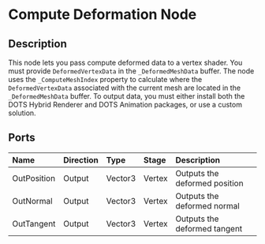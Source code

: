 # Compute Deformation Node

## Description

This node lets you pass compute deformed data to a vertex shader. You must provide `DeformedVertexData` in the `_DeformedMeshData` buffer. The node uses the `_ComputeMeshIndex` property to calculate where the `DeformedVertexData` associated with the current mesh are located in the `_DeformedMeshData` buffer. To output data, you must either install both the DOTS Hybrid Renderer and DOTS Animation packages, or use a custom solution.

## Ports
| Name         | Direction  | Type    | Stage  | Description |
|:------------ |:-----------|:--------|:-------|:------------|
| OutPosition  | Output     | Vector3 | Vertex | Outputs the deformed position |
| OutNormal    | Output     | Vector3 | Vertex | Outputs the deformed normal |
| OutTangent   | Output     | Vector3 | Vertex | Outputs the deformed tangent |
